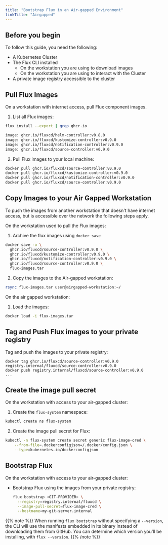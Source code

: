 ```yaml
---
title: "Bootstrap Flux in an Air-gapped Environment"
linkTitle: "Airgapped"
---
```


## Before you begin

To follow this guide, you need the following:

- A Kubernetes Cluster
- The Flux CLI installed
  - On the workstation you are using to download images
  - On the workstation you are using to interact with the Cluster
- A private image registry accessible to the cluster

## Pull Flux Images

On a workstation with internet access, pull Flux component images.

1. List all Flux images:

  ```bash
  flux install --export | grep ghcr.io

  image: ghcr.io/fluxcd/helm-controller:v0.8.0
  image: ghcr.io/fluxcd/kustomize-controller:v0.9.0
  image: ghcr.io/fluxcd/notification-controller:v0.9.0
  image: ghcr.io/fluxcd/source-controller:v0.9.0
  ```

2. Pull Flux images to your local machine:

  ```bash
  docker pull ghcr.io/fluxcd/source-controller:v0.9.0
  docker pull ghcr.io/fluxcd/kustomize-controller:v0.9.0
  docker pull ghcr.io/fluxcd/notification-controller:v0.9.0
  docker pull ghcr.io/fluxcd/source-controller:v0.9.0
  ```

## Copy Images to your Air Gapped Workstation

To push the images from another workstation that doesn't have internet access, but is accessible over the network the following steps apply.

On the workstation used to pull the Flux images:

1. Archive the flux images using ``docker save``

  ```bash
  docker save -o \
    ghcr.io/fluxcd/source-controller:v0.9.0 \
    ghcr.io/fluxcd/kustomize-controller:v0.9.0 \
    ghcr.io/fluxcd/notification-controller:v0.9.0 \
    ghcr.io/fluxcd/source-controller:v0.9.0 \
    flux-images.tar
  ```

2. Copy the images to the Air-gapped workstation:

  ```bash
  rsync flux-images.tar user@airgapped-workstation:~/
  ```

On the air gapped workstation:

1. Load the images:

  ```bash
  docker load -i flux-images.tar
  ```

## Tag and Push Flux images to your private registry

Tag and push the images to your private registry:

```
docker tag ghcr.io/fluxcd/source-controller:v0.9.0 registry.internal/fluxcd/source-controller:v0.9.0
docker push registry.internal/fluxcd/source-controller:v0.9.0
...
```

## Create the image pull secret

On the workstation with access to your air-gapped cluster:

1. Create the ``flux-system`` namespace:

  ```bash
  kubectl create ns flux-system
  ```

2. Create the image pull secret for Flux:

  ```bash
  kubectl -n flux-system create secret generic flux-image-cred \
      --from-file=.dockerconfigjson=/.docker/config.json \
      --type=kubernetes.io/dockerconfigjson
  ```

## Bootstrap Flux

On the workstation with access to your air-gapped cluster:

- Bootstrap Flux using the images from your private registry:

  ```bash
  flux bootstrap <GIT-PROVIDER> \
    --registry=registry.internal/fluxcd \
    --image-pull-secret=flux-image-cred \
    --hostname=my-git-server.internal
  ```

{{% note %}}
When running `flux bootstrap` without specifying a `--version`,
the CLI will use the manifests embedded in its binary instead of downloading
them from GitHub. You can determine which version you'll be installing,
with `flux --version`.
{{% /note %}}
